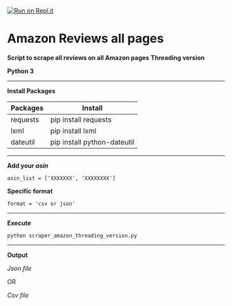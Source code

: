 [![Run on Repl.it](https://repl.it/badge/github/DavidRoldan523/amazon_reviews_allpages)](https://repl.it/github/DavidRoldan523/amazon_reviews_allpages)
# Amazon Reviews all pages

**Script to scrape all reviews on all Amazon pages**
**Threading version**

**Python 3** 
_________________________________________________________________________________________________________________________________________________________________________________

**Install Packages**

| Packages | Install |
| ------ | ------ |
| requests | pip install requests |
| lxml | pip install lxml| 
| dateutil | pip install python-dateutil | 

_________________________________________________________________________________________________________________________________________________________________________________

**Add your *asin***

`asin_list = ['XXXXXXX', 'XXXXXXXX']`

**Specific format**

`format = 'csv or json'`
_______________________________________________________________________________________________________________________________________________________________________________

**Execute**

`python scraper_amazon_threading_version.py`

_________________________________________________________________________________________________________________________________________________________________________________

**Output**

*Json file*

OR

*Csv file*
